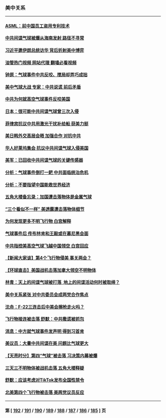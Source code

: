 ### 美中关系
---
#### [ASML：前中国员工盗用专利技术](../../pages/nf1412576/n13930459.md?02160045) 
#### [中共间谍气球被爆从海南发射 路径不寻常](../../pages/nf1412576/n13930120.md?02160045) 
#### [习近平邀伊朗总统访华 背后折射美中博弈](../../pages/nf1412576/n13929854.md?02160045) 
#### [油管热门视频 网站代理 翻墙必看视频](http://138.2.39.72:81/youtube.html?epic-marker?02160045)
#### [钟原：气球事件中共反咬、搅局却弄巧成拙](../../pages/nf1412576/n13929990.md?02160045) 
#### [美中气球大战 专家：中共说谎 前后矛盾](../../pages/nf1412576/n13929783.md?02160045) 
#### [中共为何就高空气球事件反咬美国](../../pages/nf1412576/n13929775.md?02160045) 
#### [日本：很可能中共间谍气球曾三次入侵](../../pages/nf1412576/n13929753.md?02160045) 
#### [菲律宾抗议中共用激光干扰补给船 获美力挺](../../pages/nf1412576/n13929657.md?02160045) 
#### [美日韩外交高层会晤 加强合作 对抗中共](../../pages/nf1412576/n13929342.md?02160045) 
#### [华人好莱坞集会 抗议中共间谍气球入侵美国](../../pages/nf1412576/n13929380.md?02160045) 
#### [美军：已回收中共间谍气球的关键传感器](../../pages/nf1412576/n13929284.md?02160045) 
#### [分析：气球事件倒打一耙 中共面临统治危机](../../pages/nf1412576/n13929035.md?02160045) 
#### [分析：不要指望中国能救世界经济](../../pages/nf1412576/n13929174.md?02160045) 
#### [五角大楼备忘录：加国遭击落物体是金属气球](../../pages/nf1412576/n13929225.md?02160045) 
#### [“三个看似不一样” 美透露遭击落物体细节](../../pages/nf1412576/n13929144.md?02160045) 
#### [为何发现更多不明飞行物 白宫解释](../../pages/nf1412576/n13929133.md?02160045) 
#### [气球事件后 传布林肯和王毅或在慕尼黑会面](../../pages/nf1412576/n13929115.md?02160045) 
#### [中共指控美高空气球飞越中国领空 白宫回应](../../pages/nf1412576/n13929008.md?02160045) 
#### [【新闻大家谈】第4个飞行物侵美 事关两会？](../../pages/nf1412576/n13928592.md?02160045) 
#### [【环球直击】美国战机击落加拿大领空不明物体](../../pages/nf1412576/n13928868.md?02160045) 
#### [林青：天上的间谍气球被打落  地上的间谍活动何时被取缔？](../../pages/nf1412576/n13928539.md?02160045) 
#### [美中关系紧张 对中共委员会成两党合作焦点](../../pages/nf1412576/n13928691.md?02160045) 
#### [沈舟：F-22三连击后中美会擦枪走火吗？](../../pages/nf1412576/n13928511.md?02160045) 
#### [飞行物接连被击落 舒默：中共撒谎被抓包](../../pages/nf1412576/n13928471.md?02160045) 
#### [消息：中方就气球事件发声明 得到习首肯](../../pages/nf1412576/n13928606.md?02160045) 
#### [美议员：大量中共间谍在美 问题比气球更大](../../pages/nf1412576/n13928460.md?02160045) 
#### [【天亮时分】第四“气球”被击落 习决策内幕被爆](../../pages/nf1412576/n13928361.md?02160045) 
#### [三天三不明物体被战机击落 五角大楼释疑](../../pages/nf1412576/n13928450.md?02160045) 
#### [舒默：应该考虑对TikTok发布全国性禁令](../../pages/nf1412576/n13928418.md?02160045) 
#### [北美第四个飞行物被击落 美两党议员反应](../../pages/nf1412576/n13928295.md?02160045) 

---
#### 第 [ [192](./192.md?02160045) / [191](./191.md?02160045) / [190](./190.md?02160045) / [189](./189.md?02160045) / [188](./188.md?02160045) / [187](./187.md?02160045) / [186](./186.md?02160045) / [185](./185.md?02160045) ] 页
